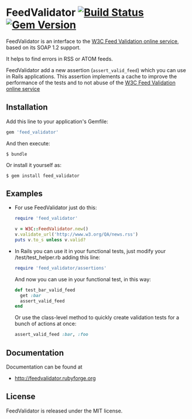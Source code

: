 # FeedValidator [![Build Status](https://travis-ci.org/edgar/feedvalidator.png?branch=master)](https://travis-ci.org/edgar/feedvalidator) [![Gem Version](https://badge.fury.io/rb/feedvalidator.svg)](http://badge.fury.io/rb/feedvalidator)

FeedValidator is an interface to the [W3C Feed Validation online service](http://validator.w3.org/feed/),
based on its SOAP 1.2 support.

It helps to find errors in RSS or ATOM feeds.

FeedValidator add a new assertion (`assert_valid_feed`) which you can use in Rails applications.
This assertion implements a cache to improve the performance of the tests and to not abuse of the
[W3C Feed Validation online service](http://validator.w3.org/feed/)


## Installation

Add this line to your application's Gemfile:

```ruby
gem 'feed_validator'
```

And then execute:

    $ bundle

Or install it yourself as:

    $ gem install feed_validator


## Examples

* For use FeedValidator just do this:

    ```ruby
    require 'feed_validator'

    v = W3C::FeedValidator.new()
    v.validate_url('http://www.w3.org/QA/news.rss')
    puts v.to_s unless v.valid?
    ```

* In Rails you can use it in your functional tests, just modify your /test/test_helper.rb adding this line:

    ```ruby
    require 'feed_validator/assertions'
    ```

  And now you can use in your functional test, in this way:

    ```ruby
    def test_bar_valid_feed
      get :bar
      assert_valid_feed
    end
    ```

  Or use the class-level method to quickly create validation tests for a bunch of actions at once:

    ```ruby
    assert_valid_feed :bar, :foo
    ```

## Documentation

Documentation can be found at

* http://feedvalidator.rubyforge.org

## License

FeedValidator is released under the MIT license.
